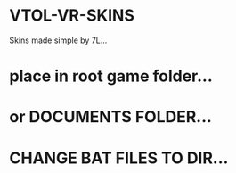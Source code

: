 # VTOL-VR-SKINS
Skins made simple by 7L...
# place in root game folder...
# or DOCUMENTS FOLDER...
# CHANGE BAT FILES TO DIR...
